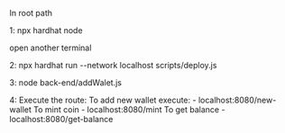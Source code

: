 In root path

1: npx hardhat node

open another terminal

2: npx hardhat run --network localhost scripts/deploy.js

3: node back-end/addWalet.js

4: Execute the route:
    To add new wallet execute:
    - localhost:8080/new-wallet
    To mint coin
    - localhost:8080/mint
    To get balance
    - localhost:8080/get-balance
